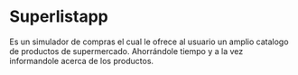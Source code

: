 # Superlistapp
Es un simulador de compras el cual le ofrece al usuario un amplio catalogo de productos de supermercado.
Ahorrándole tiempo y a la vez informandole acerca de los productos.
